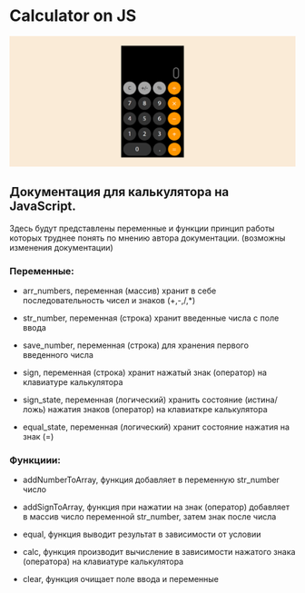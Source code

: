 # Calculator on JS

<img src="assets/preview.png" alt="Preview" title="Preview">

## Документация для калькулятора на JavaScript.

Здесь будут представлены переменные и функции принцип работы которых труднее понять по мнению автора документации. (возможны изменения документации) 

### Переменные: 

- arr_numbers, переменная (массив) хранит в себе последовательность чисел и знаков (+,-,/,*)

- str_number, переменная (строка) хранит введенные числа с поле ввода

- save_number, переменная (строка) для хранения первого введенного числа

- sign, переменная (строка) хранит нажатый знак (оператор) на клавиатуре калькулятора

- sign_state, переменная (логический) хранить состояние (истина/ложь) нажатия знаков (оператор) на клавиаткре калькулятора

- equal_state, переменная (логический) хранит состояние нажатия на знак (=)

### Функциии:

- addNumberToArray, функция добавляет в переменную str_number число

- addSignToArray, функция при нажатии на знак (оператор) добавляет в массив число переменной str_number, затем знак после числа

- equal, функция выводит результат в зависимости от условии

- calc, функция производит вычисление в зависимости нажатого знака (оператора) на клавиатуре калькулятора

- clear, функция очищает поле ввода и переменные
